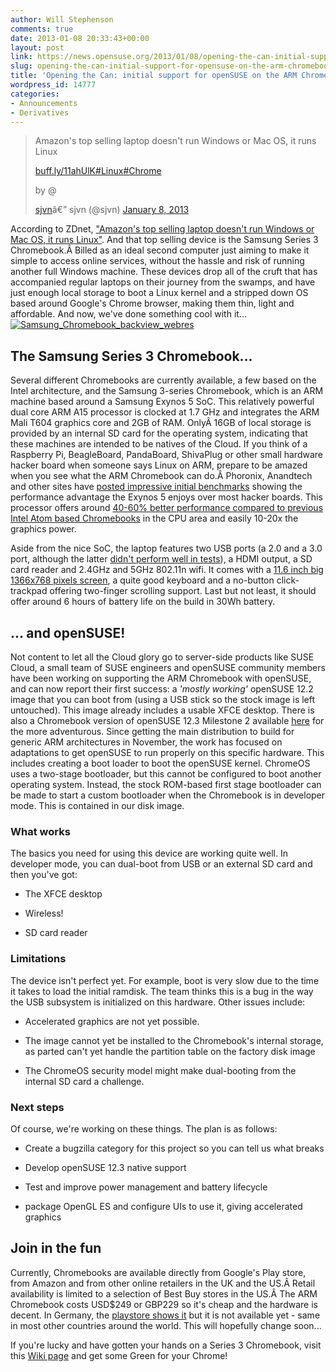 ```yaml
---
author: Will Stephenson
comments: true
date: 2013-01-08 20:33:43+00:00
layout: post
link: https://news.opensuse.org/2013/01/08/opening-the-can-initial-support-for-opensuse-on-the-arm-chromebook/
slug: opening-the-can-initial-support-for-opensuse-on-the-arm-chromebook
title: 'Opening the Can: initial support for openSUSE on the ARM Chromebook'
wordpress_id: 14777
categories:
- Announcements
- Derivatives
---
```


<blockquote>

> 
> 
Amazon's top selling laptop doesn't run Windows or Mac OS, it runs Linux

[buff.ly/11ahUlK](http://t.co/jQeuELQE)[#Linux](https://twitter.com/search/%23Linux)[#Chrome](https://twitter.com/search/%23Chrome)

> 
> 
by @

[sjvn](https://twitter.com/sjvn)â€” sjvn (@sjvn) [January 8, 2013](https://twitter.com/sjvn/status/288729421416898560)</blockquote>



According to ZDnet, ["Amazon's top selling laptop doesn't run Windows or Mac OS, it runs Linux"](http://www.zdnet.com/amazons-top-selling-laptop-doesnt-run-windows-or-mac-os-it-runs-linux-7000009433/). And that top selling device is the Samsung Series 3 Chromebook.Â Billed as an ideal second computer just aiming to make it simple to access online services, without the hassle and risk of running another full Windows machine. These devices drop all of the cruft that has accompanied regular laptops on their journey from the swamps, and have just enough local storage to boot a Linux kernel and a stripped down OS based around Google's Chrome browser, making them thin, light and affordable. And now, we've done something cool with it...<!-- more -->
[![Samsung_Chromebook_backview_webres](//news.opensuse.org/wp-content/uploads/2013/01/Samsung_Chromebook_backview_webres.jpg)](//news.opensuse.org/wp-content/uploads/2013/01/Samsung_Chromebook_backview_webres.jpg)


## The Samsung Series 3 Chromebook...


Several different Chromebooks are currently available, a few based on the Intel architecture, and the Samsung 3-series Chromebook, which is an ARM machine based around a Samsung Exynos 5 SoC. This relatively powerful dual core ARM A15 processor is clocked at 1.7 GHz and integrates the ARM Mali T604 graphics core and 2GB of RAM. OnlyÂ 16GB of local storage is provided by an internal SD card for the operating system, indicating that these machines are intended to be natives of the Cloud. If you think of a Raspberry Pi, BeagleBoard, PandaBoard, ShivaPlug or other small hardware hacker board when someone says Linux on ARM, prepare to be amazed when you see what the ARM Chromebook can do.Â Phoronix, Anandtech and other sites have [posted impressive initial benchmarks](http://www.anandtech.com/show/6422/samsung-chromebook-xe303-review-testing-arms-cortex-a15) showing the performance advantage the Exynos 5 enjoys over most hacker boards. This processor offers around [40-60% better performance compared to previous Intel Atom based Chromebooks](http://www.anandtech.com/show/6422/samsung-chromebook-xe303-review-testing-arms-cortex-a15/6) in the CPU area and easily 10-20x the graphics power.

Aside from the nice SoC, the laptop features two USB ports (a 2.0 and a 3.0 port, although the latter [didn't perform well in tests](http://www.anandtech.com/show/6422/samsung-chromebook-xe303-review-testing-arms-cortex-a15/2)), a HDMI output, a SD card reader and 2.4GHz and 5GHz 802.11n wifi. It comes with a [11.6 inch big 1366x768 pixels screen](http://www.anandtech.com/show/6422/samsung-chromebook-xe303-review-testing-arms-cortex-a15/4), a quite good keyboard and a no-button click-trackpad offering two-finger scrolling support. Last but not least, it should offer around 6 hours of battery life on the build in 30Wh battery.


## ... and openSUSE!


Not content to let all the Cloud glory go to server-side products like SUSE Cloud, a small team of SUSE engineers and openSUSE community members have been working on supporting the ARM Chromebook with openSUSE, and can now report their first success: a _'mostly working'_ openSUSE 12.2 image that you can boot from (using a USB stick so the stock image is left untouched). This image already includes a usable XFCE desktop. There is also a Chromebook version of openSUSE 12.3 Milestone 2 available [here](http://download.opensuse.org/ports/armv7hl/distribution/12.3-Milestone2/images/) for the more adventurous. Since getting the main distribution to build for generic ARM architectures in November, the work has focused on adaptations to get openSUSE to run properly on this specific hardware. This includes creating a boot loader to boot the openSUSE kernel. ChromeOS uses a two-stage bootloader, but this cannot be configured to boot another operating system. Instead, the stock ROM-based first stage bootloader can be made to start a custom bootloader when the Chromebook is in developer mode. This is contained in our disk image.


### What works


The basics you need for using this device are working quite well. In developer mode, you can dual-boot from USB or an external SD card and then you've got:



	
  * The XFCE desktop

	
  * Wireless!

	
  * SD card reader




### Limitations


The device isn't perfect yet. For example, boot is very slow due to the time it takes to load the initial ramdisk. The team thinks this is a bug in the way the USB subsystem is initialized on this hardware. Other issues include:



	
  * Accelerated graphics are not yet possible.

	
  * The image cannot yet be installed to the Chromebook's internal storage, as parted can't yet handle the partition table on the factory disk image

	
  * The ChromeOS security model might make dual-booting from the internal SD card a challenge.




### Next steps


Of course, we're working on these things. The plan is as follows:



	
  * Create a bugzilla category for this project so you can tell us what breaks

	
  * Develop openSUSE 12.3 native support

	
  * Test and improve power management and battery lifecycle

	
  * package OpenGL ES and configure UIs to use it, giving accelerated graphics




## Join in the fun


Currently, Chromebooks are available directly from Google's Play store, from Amazon and from other online retailers in the UK and the US.Â Retail availability is limited to a selection of Best Buy stores in the US.Â The ARM Chromebook costs USD$249 or GBP229 so it's cheap and the hardware is decent. In Germany, the [playstore shows it](https://play.google.com/store/devices/details?id=chromebook_samsung_wifi&hl=de) but it is not available yet - same in most other countries around the world. This will hopefully change soon...

If you're lucky and have gotten your hands on a Series 3 Chromebook, visit this [Wiki page](https://en.opensuse.org/HCL:ARMChromebook) and get some Green for your Chrome!
